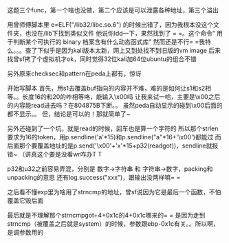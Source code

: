 这题三个func，第一个啥也没做，第二个应该是可以泄露各种地址，第三个溢出

用曾师傅脚本里  e=ELF("/lib32/libc.so.6")  的时候出错了，因为我根本没这个文件夹，也没在/lib下找到类似文件
他说你ldd一下，果然找到了 = =。这个命令“ 用于判断某个可执行的 binary 档案含有什么动态函式库”
然而还是不行= =我特么。。。查了下似乎是因为kali版本太新，网上又到处找不到旧版的vm image
后来找曾sf拷了个虚拟机才ok，同时觉得32位kali加64位ubuntu的组合不错

另外原来checksec和pattern在peda上都有，惊讶


开始写脚本
首先，用s1去覆盖buf指向的内容并不难，难的是如何让s1和s2相等。。长度16的和20的咋相等咯，能输入\x00吗
让我来试一哈，主要是\x00之后的内容能read进去吗？在804875B下断。。
虽然peda自动显示的碰到\x00后面的都不显示。。 但，结论是可以的！那就简单了~

另外还碰到了一个坑，就是read的时候，回车也是算一个字符的
所以那个strlen要求为16的token，用p.sendline('a'*15)和p.sendline("a"*16+'\x00')都能过
而后面那个要覆盖地址的是p.send('\x00'+'x'*15+p32(readgot))，sendline就报错~
（讲真这个要是没看wr咋办T T 

p32和u32之前容易弄混，分别是 数字->字符串 和 字符串->数字，packing和unpacking的意思
还有log.success("xxx")，跟输出没两样嘛= =

之后看不懂exp里为啥用了strncmp的地址，曾sf说因为它是最后一个函数，不怕覆盖它毁后面

最后就是不理解那个strncmpgot+4+0x1c的4+0x1c哪来的= =
是因为走到strncmp（被覆盖之后就是system）的时候，参数跟ebp-0x1c有关。。所以啊，是调参数用的
